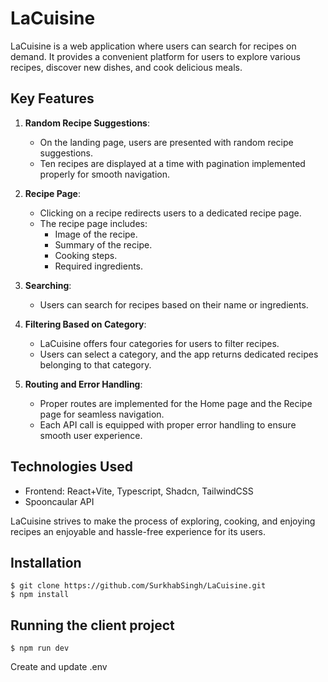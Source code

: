 # LaCuisine 

LaCuisine is a web application where users can search for recipes on demand. It provides a convenient platform for users to explore various recipes, discover new dishes, and cook delicious meals.

## Key Features

1. **Random Recipe Suggestions**: 
   - On the landing page, users are presented with random recipe suggestions.
   - Ten recipes are displayed at a time with pagination implemented properly for smooth navigation.

2. **Recipe Page**:
   - Clicking on a recipe redirects users to a dedicated recipe page.
   - The recipe page includes:
     - Image of the recipe.
     - Summary of the recipe.
     - Cooking steps.
     - Required ingredients.

3. **Searching**:
   - Users can search for recipes based on their name or ingredients.
   
4. **Filtering Based on Category**:
   - LaCuisine offers four categories for users to filter recipes.
   - Users can select a category, and the app returns dedicated recipes belonging to that category.

5. **Routing and Error Handling**:
   - Proper routes are implemented for the Home page and the Recipe page for seamless navigation.
   - Each API call is equipped with proper error handling to ensure smooth user experience.

## Technologies Used

- Frontend: React+Vite, Typescript, Shadcn, TailwindCSS 
- Spooncaular API

LaCuisine strives to make the process of exploring, cooking, and enjoying recipes an enjoyable and hassle-free experience for its users.

## Installation 

    $ git clone https://github.com/SurkhabSingh/LaCuisine.git
    $ npm install


## Running the client project

    $ npm run dev

Create and update .env

